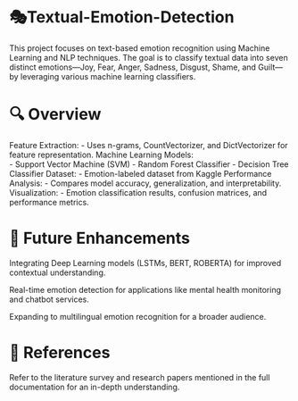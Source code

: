 # 🎭Textual-Emotion-Detection

This project focuses on text-based emotion recognition using Machine Learning and NLP techniques. The goal is to classify textual data into seven distinct emotions—Joy, Fear, Anger, Sadness, Disgust, Shame, and Guilt—by leveraging various machine learning classifiers.

# 🔍 Overview

  Feature Extraction: 
    - Uses n-grams, CountVectorizer, and DictVectorizer for feature representation.
  Machine Learning Models: </br>
    - Support Vector Machine (SVM)
    - Random Forest Classifier
    - Decision Tree Classifier
  Dataset:
    - Emotion-labeled dataset from Kaggle
  Performance Analysis:
    - Compares model accuracy, generalization, and interpretability.
  Visualization:
    - Emotion classification results, confusion matrices, and performance metrics.

# 🚀 Future Enhancements
Integrating Deep Learning models (LSTMs, BERT, ROBERTA) for improved contextual understanding. 

Real-time emotion detection for applications like mental health monitoring and chatbot services.

Expanding to multilingual emotion recognition for a broader audience. 

# 📜 References
Refer to the literature survey and research papers mentioned in the full documentation for an in-depth understanding.
